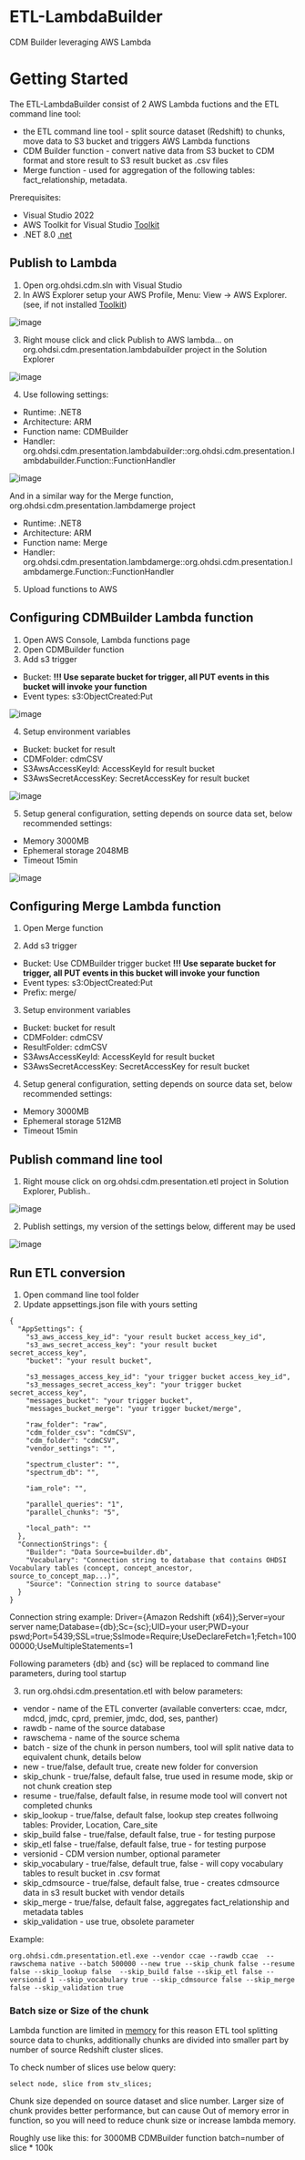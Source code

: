 # ETL-LambdaBuilder
CDM Builder leveraging AWS Lambda 

Getting Started
===============

The ETL-LambdaBuilder consist of 2 AWS Lambda fuctions and the ETL command line tool:
 - the ETL command line tool - split source dataset (Redshift) to chunks, move data to S3 bucket and triggers AWS Lambda functions
 - CDM Builder function - convert native data from S3 bucket to CDM format and store result to S3 result bucket as .csv files
 - Merge function - used for aggregation of the following tables: fact_relationship, metadata. 

Prerequisites:
- Visual Studio 2022
- AWS Toolkit for Visual Studio [Toolkit](https://marketplace.visualstudio.com/items?itemName=AmazonWebServices.AWSToolkitforVisualStudio2022)
- .NET 8.0 [.net](https://dotnet.microsoft.com/en-us/download/dotnet/8.0)

## Publish to Lambda

1. Open org.ohdsi.cdm.sln with Visual Studio
2. In AWS Explorer setup your AWS Profile, Menu: View -> AWS Explorer. (see, if not installed [Toolkit](https://marketplace.visualstudio.com/items?itemName=AmazonWebServices.AWSToolkitforVisualStudio2022))
   
  ![image](https://github.com/OHDSI/ETL-LambdaBuilder/assets/13117785/8b27f941-74f3-4f25-9a65-aea0d7655b04) 
  
3. Right mouse click and click Publish to AWS lambda... on org.ohdsi.cdm.presentation.lambdabuilder project in the Solution Explorer
   
  ![image](https://github.com/OHDSI/ETL-LambdaBuilder/assets/13117785/be6ccbd8-490e-4964-9a5d-920f488114ad)
  
4. Use following settings:
- Runtime: .NET8
- Architecture: ARM
- Function name: CDMBuilder
- Handler: org.ohdsi.cdm.presentation.lambdabuilder::org.ohdsi.cdm.presentation.lambdabuilder.Function::FunctionHandler
   
![image](https://github.com/OHDSI/ETL-LambdaBuilder/assets/13117785/f61c27da-c63f-43c6-ac28-cf9443c35326)

And in a similar way for the Merge function, org.ohdsi.cdm.presentation.lambdamerge project
- Runtime: .NET8
- Architecture: ARM
- Function name: Merge
- Handler: org.ohdsi.cdm.presentation.lambdamerge::org.ohdsi.cdm.presentation.lambdamerge.Function::FunctionHandler

5. Upload functions to AWS
 
## Configuring CDMBuilder Lambda function

1. Open AWS Console, Lambda functions page
2. Open CDMBuilder function
3. Add s3 trigger
- Bucket: <b>!!! Use separate bucket for trigger, all PUT events in this bucket will invoke your function</b>
- Event types: s3:ObjectCreated:Put

![image](https://github.com/OHDSI/ETL-LambdaBuilder/assets/13117785/6606536b-9935-4105-9458-615deb63916c)

4. Setup environment variables 

- Bucket:	bucket for result
- CDMFolder:	cdmCSV
- S3AwsAccessKeyId:	AccessKeyId for result bucket
- S3AwsSecretAccessKey:	SecretAccessKey for result bucket

 ![image](https://github.com/OHDSI/ETL-LambdaBuilder/assets/13117785/c7030433-1894-4019-8687-bbe2d39e66ce)

5. Setup general configuration, setting depends on source data set, below recommended settings:

- Memory 3000MB
- Ephemeral storage 2048MB
- Timeout 15min

![image](https://github.com/OHDSI/ETL-LambdaBuilder/assets/13117785/20eb37c2-3af5-448c-a162-a8c3028d338a)

## Configuring Merge Lambda function

1. Open Merge function

2. Add s3 trigger
- Bucket: Use CDMBuilder trigger bucket <b>!!! Use separate bucket for trigger, all PUT events in this bucket will invoke your function</b>
- Event types: s3:ObjectCreated:Put
- Prefix: merge/

3. Setup environment variables 
- Bucket:	bucket for result
- CDMFolder:	cdmCSV
- ResultFolder:	cdmCSV
- S3AwsAccessKeyId:	AccessKeyId for result bucket
- S3AwsSecretAccessKey:	SecretAccessKey for result bucket

4. Setup general configuration, setting depends on source data set, below recommended settings:

- Memory 3000MB
- Ephemeral storage 512MB
- Timeout 15min
  
## Publish command line tool
1. Right mouse click on org.ohdsi.cdm.presentation.etl project in Solution Explorer, Publish..

![image](https://github.com/OHDSI/ETL-LambdaBuilder/assets/13117785/3a797013-d9e6-4084-a9ec-8fa5af2cebcc)

2. Publish settings, my version of the settings below, different may be used

![image](https://github.com/OHDSI/ETL-LambdaBuilder/assets/13117785/2fc8c1da-fe59-4a22-8536-1187daead5e4)

## Run ETL conversion
1. Open command line tool folder
2. Update appsettings.json file with yours setting

```
{
  "AppSettings": {
    "s3_aws_access_key_id": "your result bucket access_key_id",
    "s3_aws_secret_access_key": "your result bucket secret_access_key",
    "bucket": "your result bucket",

    "s3_messages_access_key_id": "your trigger bucket access_key_id",
    "s3_messages_secret_access_key": "your trigger bucket secret_access_key",
    "messages_bucket": "your trigger bucket",
    "messages_bucket_merge": "your trigger bucket/merge",

    "raw_folder": "raw",
    "cdm_folder_csv": "cdmCSV",
    "cdm_folder": "cdmCSV",
    "vendor_settings": "",

    "spectrum_cluster": "",
    "spectrum_db": "",

    "iam_role": "",

    "parallel_queries": "1",
    "parallel_chunks": "5",

    "local_path": ""
  },
  "ConnectionStrings": {
    "Builder": "Data Source=builder.db",
    "Vocabulary": "Connection string to database that contains OHDSI Vocabulary tables (concept, concept_ancestor, source_to_concept_map...)",
    "Source": "Connection string to source database"
  }
}
```

Connection string example: Driver={Amazon Redshift (x64)};Server=your server name;Database={db};Sc={sc};UID=your user;PWD=your pswd;Port=5439;SSL=true;Sslmode=Require;UseDeclareFetch=1;Fetch=10000000;UseMultipleStatements=1

Following parameters {db} and {sc} will be replaced to command line parameters, during tool startup

3. run org.ohdsi.cdm.presentation.etl with below parameters:

- vendor - name of the ETL converter (available converters: ccae, mdcr, mdcd, jmdc, cprd, premier, jmdc, dod, ses, panther)
- rawdb - name of the source database   
- rawschema - name of the source schema
- batch - size of the chunk in person numbers, tool will split native data to equivalent chunk, details below 
- new - true/false, default true, create new folder for conversion
- skip_chunk - true/false, default false, true used in resume mode, skip or not chunk creation step
- resume - true/false, default false, in resume mode tool will convert not completed chunks
- skip_lookup - true/false, default false, lookup step creates follwoing tables: Provider, Location, Care_site
- skip_build false - true/false, default false, true - for testing purpose 
- skip_etl false - true/false, default false, true - for testing purpose 
- versionid - CDM version number, optional parameter
- skip_vocabulary - true/false, default true, false - will copy vocabulary tables to result bucket in .csv format 
- skip_cdmsource - true/false, default false, true - creates cdmsource data in s3 result bucket with vendor details
- skip_merge - true/false, default false, aggregates fact_relationship and metadata tables
- skip_validation - use true, obsolete parameter

Example: 

```
org.ohdsi.cdm.presentation.etl.exe --vendor ccae --rawdb ccae  --rawschema native --batch 500000 --new true --skip_chunk false --resume false --skip_lookup false  --skip_build false --skip_etl false --versionid 1 --skip_vocabulary true --skip_cdmsource false --skip_merge false --skip_validation true
```

### Batch size or Size of the chunk

Lambda function are limited in [memory](https://docs.aws.amazon.com/lambda/latest/operatorguide/computing-power.html)
for this reason ETL tool splitting source data to chunks, additionally chunks are divided into smaller part by number of source Redshift cluster slices.

To check number of slices use below query:

```
select node, slice from stv_slices;
```

Chunk size depended on source dataset and slice number. Larger size of chunk provides better performance, but can cause Out of memory error in function, so you will need to reduce chunk size or increase lambda memory.

Roughly use like this: for 3000MB CDMBuilder function batch=number of slice * 100k
